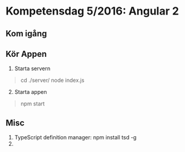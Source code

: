 # Kompetensdag 5/2016: Angular 2

## Kom igång


## Kör Appen
1. Starta servern
  > cd ./server/
  > node index.js
2. Starta appen
  > npm start

## Misc
1. TypeScript definition manager: npm install tsd -g
2.
